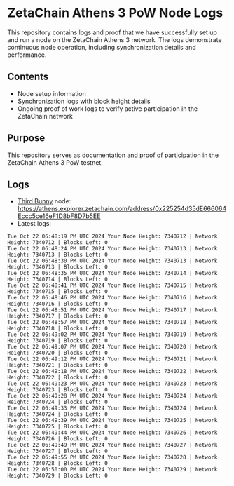 # ZetaChain Athens 3 PoW Node Logs
This repository contains logs and proof that we have successfully set up and run a node on the ZetaChain Athens 3 network. The logs demonstrate continuous node operation, including synchronization details and performance.

## Contents
- Node setup information
- Synchronization logs with block height details
- Ongoing proof of work logs to verify active participation in the ZetaChain network

## Purpose
This repository serves as documentation and proof of participation in the ZetaChain Athens 3 PoW testnet.

## Logs

- [Third Bunny](https://thirdbunny.xyz/) node: https://athens.explorer.zetachain.com/address/0x225254d35dE666064Eccc5ce16eF1D8bF8D7b5EE
- Latest logs:
```
Tue Oct 22 06:48:19 PM UTC 2024 Your Node Height: 7340712 | Network Height: 7340712 | Blocks Left: 0
Tue Oct 22 06:48:24 PM UTC 2024 Your Node Height: 7340713 | Network Height: 7340713 | Blocks Left: 0
Tue Oct 22 06:48:30 PM UTC 2024 Your Node Height: 7340713 | Network Height: 7340713 | Blocks Left: 0
Tue Oct 22 06:48:35 PM UTC 2024 Your Node Height: 7340714 | Network Height: 7340714 | Blocks Left: 0
Tue Oct 22 06:48:41 PM UTC 2024 Your Node Height: 7340715 | Network Height: 7340715 | Blocks Left: 0
Tue Oct 22 06:48:46 PM UTC 2024 Your Node Height: 7340716 | Network Height: 7340716 | Blocks Left: 0
Tue Oct 22 06:48:51 PM UTC 2024 Your Node Height: 7340717 | Network Height: 7340717 | Blocks Left: 0
Tue Oct 22 06:48:57 PM UTC 2024 Your Node Height: 7340718 | Network Height: 7340718 | Blocks Left: 0
Tue Oct 22 06:49:02 PM UTC 2024 Your Node Height: 7340719 | Network Height: 7340719 | Blocks Left: 0
Tue Oct 22 06:49:07 PM UTC 2024 Your Node Height: 7340720 | Network Height: 7340720 | Blocks Left: 0
Tue Oct 22 06:49:12 PM UTC 2024 Your Node Height: 7340721 | Network Height: 7340721 | Blocks Left: 0
Tue Oct 22 06:49:18 PM UTC 2024 Your Node Height: 7340722 | Network Height: 7340722 | Blocks Left: 0
Tue Oct 22 06:49:23 PM UTC 2024 Your Node Height: 7340723 | Network Height: 7340723 | Blocks Left: 0
Tue Oct 22 06:49:28 PM UTC 2024 Your Node Height: 7340724 | Network Height: 7340724 | Blocks Left: 0
Tue Oct 22 06:49:33 PM UTC 2024 Your Node Height: 7340724 | Network Height: 7340724 | Blocks Left: 0
Tue Oct 22 06:49:39 PM UTC 2024 Your Node Height: 7340725 | Network Height: 7340725 | Blocks Left: 0
Tue Oct 22 06:49:44 PM UTC 2024 Your Node Height: 7340726 | Network Height: 7340726 | Blocks Left: 0
Tue Oct 22 06:49:49 PM UTC 2024 Your Node Height: 7340727 | Network Height: 7340727 | Blocks Left: 0
Tue Oct 22 06:49:55 PM UTC 2024 Your Node Height: 7340728 | Network Height: 7340728 | Blocks Left: 0
Tue Oct 22 06:50:00 PM UTC 2024 Your Node Height: 7340729 | Network Height: 7340729 | Blocks Left: 0
```
